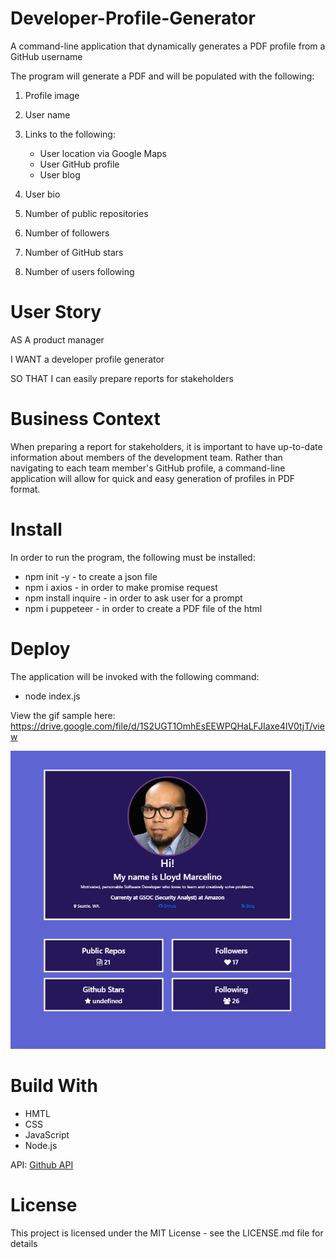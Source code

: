 # Developer-Profile-Generator
  A command-line application that dynamically generates a PDF profile from a GitHub username
  
The program will generate a PDF and will be populated with the following:

1. Profile image
2. User name
3. Links to the following:

    * User location via Google Maps
    * User GitHub profile
    * User blog

4. User bio
5. Number of public repositories
6. Number of followers
7. Number of GitHub stars
8. Number of users following
  

 # User Story
 AS A product manager

I WANT a developer profile generator

SO THAT I can easily prepare reports for stakeholders

# Business Context
When preparing a report for stakeholders, it is important to have up-to-date information about members of the development team. Rather than navigating to each team member's GitHub profile, a command-line application will allow for quick and easy generation of profiles in PDF format.

# Install

 In order to run the program, the following must be installed:
 
 * npm init -y - to create a json file
 * npm i axios - in order to make promise request
 * npm install inquire - in order to ask user for a prompt
 * npm i puppeteer - in order to create a PDF file of the html

 
# Deploy
The application will be invoked with the following command:
* node index.js

View the gif sample here: https://drive.google.com/file/d/1S2UGT1OmhEsEEWPQHaLFJIaxe4lV0tjT/view

![](image/generator.PNG)

# Build With
* HMTL
* CSS
* JavaScript
* Node.js

API: <a href="https://developer.github.com/v3/">Github API</a> 

# License
This project is licensed under the MIT License - see the LICENSE.md file for details

